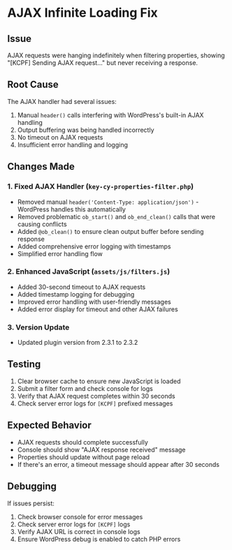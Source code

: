 # AJAX Infinite Loading Fix

## Issue

AJAX requests were hanging indefinitely when filtering properties, showing "[KCPF] Sending AJAX request..." but never receiving a response.

## Root Cause

The AJAX handler had several issues:

1. Manual `header()` calls interfering with WordPress's built-in AJAX handling
2. Output buffering was being handled incorrectly
3. No timeout on AJAX requests
4. Insufficient error handling and logging

## Changes Made

### 1. Fixed AJAX Handler (`key-cy-properties-filter.php`)

- Removed manual `header('Content-Type: application/json')` - WordPress handles this automatically
- Removed problematic `ob_start()` and `ob_end_clean()` calls that were causing conflicts
- Added `@ob_clean()` to ensure clean output buffer before sending response
- Added comprehensive error logging with timestamps
- Simplified error handling flow

### 2. Enhanced JavaScript (`assets/js/filters.js`)

- Added 30-second timeout to AJAX requests
- Added timestamp logging for debugging
- Improved error handling with user-friendly messages
- Added error display for timeout and other AJAX failures

### 3. Version Update

- Updated plugin version from 2.3.1 to 2.3.2

## Testing

1. Clear browser cache to ensure new JavaScript is loaded
2. Submit a filter form and check console for logs
3. Verify that AJAX request completes within 30 seconds
4. Check server error logs for `[KCPF]` prefixed messages

## Expected Behavior

- AJAX requests should complete successfully
- Console should show "AJAX response received" message
- Properties should update without page reload
- If there's an error, a timeout message should appear after 30 seconds

## Debugging

If issues persist:

1. Check browser console for error messages
2. Check server error logs for `[KCPF]` logs
3. Verify AJAX URL is correct in console logs
4. Ensure WordPress debug is enabled to catch PHP errors
